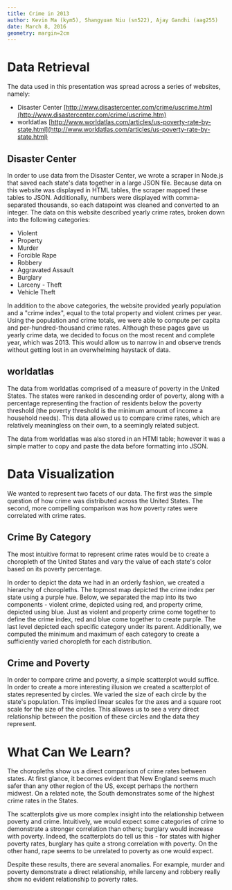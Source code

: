 ```yaml
---
title: Crime in 2013
author: Kevin Ma (kym5), Shangyuan Niu (sn522), Ajay Gandhi (aag255)
date: March 8, 2016
geometry: margin=2cm
---
```


# Data Retrieval

The data used in this presentation was spread across a series of websites,
namely:

* Disaster Center [http://www.disastercenter.com/crime/uscrime.htm](http://www.disastercenter.com/crime/uscrime.htm)
* worldatlas [http://www.worldatlas.com/articles/us-poverty-rate-by-state.html](http://www.worldatlas.com/articles/us-poverty-rate-by-state.html)

## Disaster Center

In order to use data from the Disaster Center, we wrote a scraper in Node.js
that saved each state's data together in a large JSON file. Because data on this
website was displayed in HTML tables, the scraper mapped these tables to JSON.
Additionally, numbers were displayed with comma-separated thousands, so
each datapoint was cleaned and converted to an integer. The data on this website
described yearly crime rates, broken down into the following categories:

* Violent
* Property
* Murder
* Forcible Rape
* Robbery
* Aggravated Assault
* Burglary
* Larceny - Theft
* Vehicle Theft

In addition to the above categories, the website provided yearly population and
a "crime index", equal to the total property and violent crimes per year. Using
the population and crime totals, we were able to compute per capita and
per-hundred-thousand crime rates. Although these pages gave us yearly crime
data, we decided to focus on the most recent and complete year, which was 2013.
This would allow us to narrow in and observe trends without getting lost in an
overwhelming haystack of data.

## worldatlas

The data from worldatlas comprised of a measure of poverty in the United States.
The states were ranked in descending order of poverty, along with a percentage
representing the fraction of residents below the poverty threshold (the poverty
threshold is the minimum amount of income a household needs). This data allowed
us to compare crime rates, which are relatively meaningless on their own, to
a seemingly related subject.

The data from worldatlas was also stored in an HTMl table; however it was a
simple matter to copy and paste the data before formatting into JSON.

# Data Visualization

We wanted to represent two facets of our data. The first was the simple question
of how crime was distributed across the United States. The second, more
compelling comparison was how poverty rates were correlated with crime rates.

## Crime By Category

The most intuitive format to represent crime rates would be to create a
choropleth of the United States and vary the value of each state's color based
on its poverty percentage.

In order to depict the data we had in an orderly fashion, we created a hierarchy
of choropleths. The topmost map depicted the crime index per state using a
purple hue. Below, we separated the map into its two components - violent crime,
depicted using red, and property crime, depicted using blue. Just as violent
and property crime come together to define the crime index, red and blue come
together to create purple. The last level depicted each specific category under
its parent. Additionally, we computed the minimum and maximum of each category
to create a sufficiently varied choropleth for each distribution.

## Crime and Poverty

In order to compare crime and poverty, a simple scatterplot would suffice. In
order to create a more interesting illusion we created a scatterplot of states
represented by circles. We varied the size of each circle by the state's
population. This implied linear scales for the axes and a square root scale
for the size of the circles. This allowes us to see a very direct relationship
between the position of these circles and the data they represent.

# What Can We Learn?

The choropleths show us a direct comparison of crime rates between states. At
first glance, it becomes evident that New England seems much safer than any
other region of the US, except perhaps the northern midwest. On a related note,
the South demonstrates some of the highest crime rates in the States.

The scatterplots give us more complex insight into the relationship between
poverty and crime. Intuitively, we would expect some categories of crime to
demonstrate a stronger correlation than others; burglary would increase with
poverty. Indeed, the scatterplots do tell us this - for states with higher
poverty rates, burglary has quite a strong correlation with poverty. On the
other hand, rape seems to be unrelated to poverty as one would expect.

Despite these results, there are several anomalies. For example, murder and
poverty demonstrate a direct relationship, while larceny and robbery really
show no evident relationship to poverty rates.
